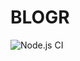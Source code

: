 # BLOGR
![Node.js CI](https://github.com/niyonkurueric/ATLP_BACKEND/workflows/Node.js%20CI/badge.svg?branch=chore-test)
